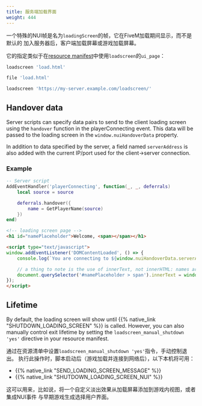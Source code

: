 ```yaml
---
title: 服务端加载界面
weight: 444
---
```


一个特殊的NUI帧是名为`loadingScreen`的帧，它在FiveM加载期间显示，而不是默认的
加入服务器后，客户端加载屏幕或游戏加载屏幕。

它的指定类似于在[resource manifest][resource-manifest]中使用`loadscreen`的`ui_page`：

```lua
loadscreen 'load.html'

file 'load.html'
```


```lua
loadscreen 'https://my-server.example.com/loadscreen/'
```

## Handover data
Server scripts can specify data pairs to send to the client loading screen using the `handover` function in the playerConnecting
event. This data will be passed to the loading screen in the `window.nuiHandoverData` property.

In addition to data specified by the server, a field named `serverAddress` is also added with the current IP/port used for
the client->server connection.

### Example
```lua
-- Server script
AddEventHandler('playerConnecting', function(_, _, deferrals)
    local source = source

    deferrals.handover({
        name = GetPlayerName(source)
    })
end)
```

```html
<!-- loading screen page -->
<h1 id="namePlaceholder">Welcome, <span></span></h1>

<script type="text/javascript">
window.addEventListener('DOMContentLoaded', () => {
    console.log(`You are connecting to ${window.nuiHandoverData.serverAddress}`);

    // a thing to note is the use of innerText, not innerHTML: names are user input and could contain bad HTML!
    document.querySelector('#namePlaceholder > span').innerText = window.nuiHandoverData.name;
});
</script>
```

## Lifetime
By default, the loading screen will show until {{% native_link "SHUTDOWN_LOADING_SCREEN" %}} is called. However, you can also
manually control exit lifetime by setting the `loadscreen_manual_shutdown 'yes'` directive in your resource manifest.

通过在资源清单中设置`loadscreen_manual_shutdown 'yes'`指令，手动控制退出。
执行此操作时，脚本启动后（游戏加载并连接到网络后），以下本机将可用：

* {{% native_link "SEND_LOADING_SCREEN_MESSAGE" %}}
* {{% native_link "SHUTDOWN_LOADING_SCREEN_NUI" %}}

这可以用来，比如说，将一个自定义淡出效果从加载屏幕添加到游戏内视图，或者集成NUI事件
与早期游戏生成选择用户界面。

[resource-manifest]: /docs/scripting-reference/resource-manifest/resource-manifest